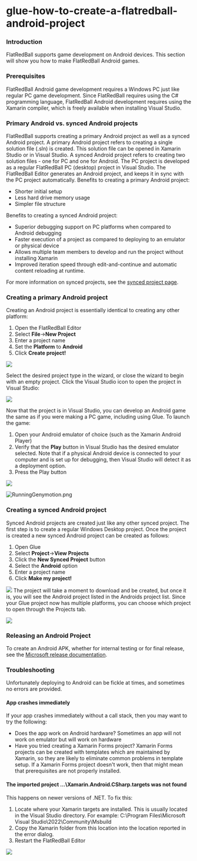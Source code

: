 # glue-how-to-create-a-flatredball-android-project

### Introduction

FlatRedBall supports game development on Android devices. This section will show you how to make FlatRedBall Android games.

### Prerequisites

FlatRedBall Android game development requires a Windows PC just like regular PC game development. Since FlatRedBall requires using the C# programming language, FlatRedBall Android development requires using the Xamarin compiler, which is freely available when installing Visual Studio.

### Primary Android vs. synced Android projects

FlatRedBall supports creating a primary Android project as well as a synced Android project. A primary Android project refers to creating a single solution file (.sln) is created. This solution file can be opened in Xamarin Studio or in Visual Studio. A synced Android project refers to creating two solution files - one for PC and one for Android. The PC project is developed as a regular FlatRedBall PC (desktop) project in Visual Studio. The FlatRedBall Editor generates an Android project, and keeps it in sync with the PC project automatically. Benefits to creating a primary Android project:

* Shorter initial setup
* Less hard drive memory usage
* Simpler file structure

Benefits to creating a synced Android project:

* Superior debugging support on PC platforms when compared to Android debugging
* Faster execution of a project as compared to deploying to an emulator or physical device
* Allows multiple team members to develop and run the project without installing Xamarin
* Improved iteration speed through edit-and-continue and automatic content reloading at runtime.

For more information on synced projects, see the [synced project page](../../../../../frb/docs/index.php).

### Creating a primary Android project

Creating an Android project is essentially identical to creating any other platform:

1. Open the FlatRedBall Editor
2. Select **File**->**New Project**
3. Enter a project name
4. Set the **Platform** to **Android**
5. Click **Create project!**

![](../../../../../media/2022-03-img\_6235dcc952264.png)

Select the desired project type in the wizard, or close the wizard to begin with an empty project. Click the Visual Studio icon to open the project in Visual Studio:

![](../../../../../media/2022-03-img\_6235dd408496f.png)

Now that the project is in Visual Studio, you can develop an Android game the same as if you were making a PC game, including using Glue. To launch the game:

1. Open your Android emulator of choice (such as the Xamarin Android Player)
2. Verify that the **Play** button in Visual Studio has the desired emulator selected. Note that if a physical Android device is connected to your computer and is set up for debugging, then Visual Studio will detect it as a deployment option.
3. Press the Play button

![](../../../../../media/2016-11-img\_581ac5bb6021e.png)

![RunningGenymotion.png](../../../../../media/migrated\_media-RunningGenymotion.png)

### Creating a synced Android project

Synced Android projects are created just like any other synced project. The first step is to create a regular Windows Desktop project. Once the project is created a new synced Android project can be created as follows:

1. Open Glue
2. Select **Project**->**View Projects**
3. Click the **New Synced Project** button
4. Select the **Android** option
5. Enter a project name
6. Click **Make my project!**

[![](../../../../../media/2016-01-2019-04-08\_07-55-31.gif)](../../../../../media/2016-01-2019-04-08\_07-55-31.gif) The project will take a moment to download and be created, but once it is, you will see the Android project listed in the Androids project list. Since your Glue project now has multiple platforms, you can choose which project to open through the Projects tab.

![](../../../../../media/2019-04-img\_5cab537d772c4.png)

### Releasing an Android Project

To create an Android APK, whether for internal testing or for final release, see the [Microsoft release documentation](https://docs.microsoft.com/en-us/xamarin/android/deploy-test/release-prep/?tabs=windows).

### Troubleshooting

Unfortunately deploying to Android can be fickle at times, and sometimes no errors are provided.

#### App crashes immediately

If your app crashes immediately without a call stack, then you may want to try the following:

* Does the app work on Android hardware? Sometimes an app will not work on emulator but will work on hardware
* Have you tried creating a Xamarin Forms project? Xamarin Forms projects can be created with templates which are maintained by Xamarin, so they are likely to eliminate common problems in template setup. If a Xamarin Forms project doesn't work, then that might mean that prerequisites are not properly installed.

#### The imported project ...\Xamarin.Android.CSharp.targets was not found

This happens on newer versions of .NET. To fix this:

1. Locate where your Xamarin targets are installed. This is usually located in the Visual Studio directory. For example: C:\Program Files\Microsoft Visual Studio\2022\Community\Msbuild
2. Copy the Xamarin folder from this location into the location reported in the error dialog.
3. Restart the FlatRedBall Editor

![](../../../../../media/2022-12-img\_63b0c60e2d31f.png)

&#x20;
